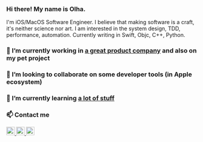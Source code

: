### Hi there! My name is Olha.

I'm iOS/MacOS Software Engineer.
I believe that making software is a craft, it's neither science nor art. 
I am interested in the system design, TDD, performance, automation.
Currently writing in Swift, Objc, C++, Python.

### 🔭 I’m currently working in [a great product company](https://adva-soft.com) and also on my pet project 

### 👯 I’m looking to collaborate on some developer tools (in Apple ecosystem)

### 🌱 I’m currently learning [a lot of stuff](https://gist.github.com/gatamar/2b14a2cdf3da82ef142f94af47f34c86#file-my_gist_tree-md)

### 📫 Contact me
<a href="https://stackoverflow.com/users/2567725/olha">
  <img alt="stackoverflow" width="22px" src="https://cdn.jsdelivr.net/npm/simple-icons@3.12.3/icons/stackoverflow.svg" />
</a>
<a href="https://www.linkedin.com/in/olha-pavliuk-2ba806197/">
  <img alt="linkedin" width="22px" src="https://cdn.jsdelivr.net/npm/simple-icons@v3/icons/linkedin.svg" />
</a>
<a href="https://www.goodreads.com/user/show/38693364-olha">
  <img alt="stackoverflow" width="22px" src="https://cdn.jsdelivr.net/npm/simple-icons@3.12.3/icons/goodreads.svg" />
</a>

